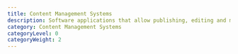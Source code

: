 ```yaml
---
title: Content Management Systems
description: Software applications that allow publishing, editing and modifying content, organising, deleting as well as maintenance from a central interface.
category: Content Management Systems
categoryLevel: 0
categoryWeight: 2
---
```

